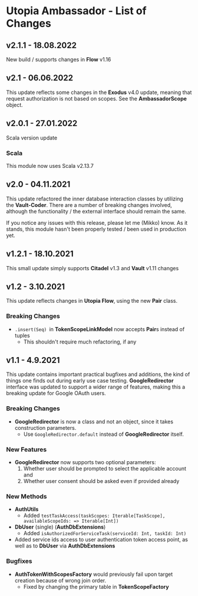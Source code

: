 # Utopia Ambassador - List of Changes

## v2.1.1 - 18.08.2022
New build / supports changes in **Flow** v1.16

## v2.1 - 06.06.2022
This update reflects some changes in the **Exodus** v4.0 update, meaning that request authorization is not based on 
scopes. See the **AmbassadorScope** object.

## v2.0.1 - 27.01.2022
Scala version update
### Scala
This module now uses Scala v2.13.7

## v2.0 - 04.11.2021
This update refactored the inner database interaction classes by utilizing the **Vault-Coder**. 
There are a number of breaking changes involved, although the functionality / the external interface 
should remain the same.

If you notice any issues with this release, please let me (Mikko) know. 
As it stands, this module hasn't been properly tested / been used in production yet.

## v1.2.1 - 18.10.2021
This small update simply supports **Citadel** v1.3 and **Vault** v1.11 changes

## v1.2 - 3.10.2021
This update reflects changes in **Utopia Flow**, using the new **Pair** class. 
### Breaking Changes
- `.insert(Seq) `in **TokenScopeLinkModel** now accepts **Pair**s instead of tuples
  - This shouldn't require much refactoring, if any

## v1.1 - 4.9.2021
This update contains important practical bugfixes and additions, the kind of things one finds out during early 
use case testing. **GoogleRedirector** interface was updated to support a wider range of features, 
making this a breaking update for Google OAuth users.
### Breaking Changes
- **GoogleRedirector** is now a class and not an object, since it takes construction parameters.
  - Use `GoogleRedirector.default` instead of **GoogleRedirector** itself.
### New Features
- **GoogleRedirector** now supports two optional parameters: 
  1) Whether user should be prompted to select the applicable account and
  2) Whether user consent should be asked even if provided already
### New Methods
- **AuthUtils**
  - Added `testTaskAccess(taskScopes: Iterable[TaskScope], availableScopeIds: => Iterable[Int])`
- **DbUser** (single) (**AuthDbExtensions**)
  - Added `isAuthorizedForServiceTask(serviceId: Int, taskId: Int)`
- Added service ids access to user authentication token access point, as well as to 
  **DbUser** via **AuthDbExtensions**
### Bugfixes
- **AuthTokenWithScopesFactory** would previously fail upon target creation because of wrong join order.
  - Fixed by changing the primary table in **TokenScopeFactory**

